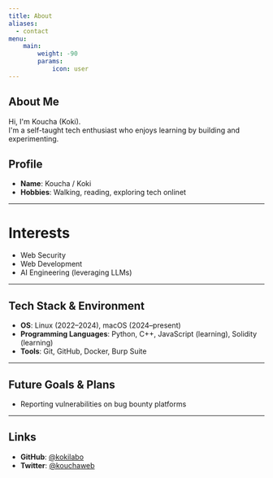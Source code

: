 ```yaml
---
title: About
aliases:
  - contact
menu:
    main: 
        weight: -90
        params:
            icon: user
---
```


## About Me
Hi, I'm Koucha (Koki).  
I'm a self-taught tech enthusiast who enjoys learning by building and experimenting.

## Profile
- **Name**: Koucha / Koki
- **Hobbies**: Walking, reading, exploring tech onlinet

---

# Interests

- Web Security
- Web Development
-	AI Engineering (leveraging LLMs)

---

## Tech Stack & Environment

- **OS**: Linux (2022–2024), macOS (2024–present)
- **Programming Languages**: Python, C++, JavaScript (learning), Solidity (learning)
- **Tools**: Git, GitHub, Docker, Burp Suite

---

## Future Goals & Plans

- Reporting vulnerabilities on bug bounty platforms

---

## Links

- **GitHub**: [@kokilabo](https://github.com/kokilabo)  
- **Twitter**: [@kouchaweb](https://x.com/kouchaweb)
